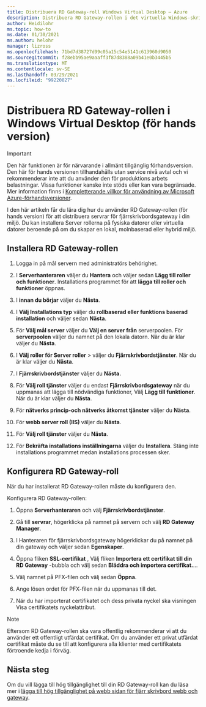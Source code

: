 ```yaml
---
title: Distribuera RD Gateway-roll Windows Virtual Desktop – Azure
description: Distribuera RD Gateway-rollen i det virtuella Windows-skrivbordet.
author: Heidilohr
ms.topic: how-to
ms.date: 01/30/2021
ms.author: helohr
manager: lizross
ms.openlocfilehash: 71bd7d38727d99c05a15c54e5141c613960d9050
ms.sourcegitcommit: f28ebb95ae9aaaff3f87d8388a09b41e0b3445b5
ms.translationtype: MT
ms.contentlocale: sv-SE
ms.lasthandoff: 03/29/2021
ms.locfileid: "99220827"
---
```

# <a name="deploy-the-rd-gateway-role-in-windows-virtual-desktop-preview"></a>Distribuera RD Gateway-rollen i Windows Virtual Desktop (för hands version)

> [!IMPORTANT]
> Den här funktionen är för närvarande i allmänt tillgänglig förhandsversion.
> Den här för hands versionen tillhandahålls utan service nivå avtal och vi rekommenderar inte att du använder den för produktions arbets belastningar. Vissa funktioner kanske inte stöds eller kan vara begränsade.
> Mer information finns i [Kompletterande villkor för användning av Microsoft Azure-förhandsversioner](https://azure.microsoft.com/support/legal/preview-supplemental-terms/).

I den här artikeln får du lära dig hur du använder RD Gateway-rollen (för hands version) för att distribuera servrar för fjärrskrivbordsgateway i din miljö. Du kan installera Server rollerna på fysiska datorer eller virtuella datorer beroende på om du skapar en lokal, molnbaserad eller hybrid miljö.

## <a name="install-the-rd-gateway-role"></a>Installera RD Gateway-rollen

1. Logga in på mål servern med administratörs behörighet.

2. I **Serverhanteraren** väljer du **Hantera** och väljer sedan **Lägg till roller och funktioner**. Installations programmet för att **lägga till roller och funktioner** öppnas.

3. I **innan du börjar** väljer du **Nästa**.

4. I **Välj Installations typ** väljer du **rollbaserad eller funktions baserad installation** och väljer sedan **Nästa**.

5. För **Välj mål server** väljer du **Välj en server från** serverpoolen. För **serverpoolen** väljer du namnet på den lokala datorn. När du är klar väljer du **Nästa**.

6. I **Välj roller för Server roller**  >  väljer du **Fjärrskrivbordstjänster**. När du är klar väljer du **Nästa**.

7. I **Fjärrskrivbordstjänster** väljer du **Nästa.**

8. För **Välj roll tjänster** väljer du endast **Fjärrskrivbordsgateway** när du uppmanas att lägga till nödvändiga funktioner, Välj **Lägg till funktioner**. När du är klar väljer du **Nästa**.

9. För **nätverks princip-och nätverks åtkomst tjänster** väljer du **Nästa**.

10. För **webb server roll (IIS)** väljer du **Nästa**.

11. För **Välj roll tjänster** väljer du **Nästa**.

12. För **Bekräfta installations inställningarna** väljer du **Installera**. Stäng inte installations programmet medan installations processen sker.

## <a name="configure-rd-gateway-role"></a>Konfigurera RD Gateway-roll

När du har installerat RD Gateway-rollen måste du konfigurera den.

Konfigurera RD Gateway-rollen:

1. Öppna **Serverhanteraren** och välj **Fjärrskrivbordstjänster**.

2. Gå till **servrar**, högerklicka på namnet på servern och välj **RD Gateway Manager**.

3. I Hanteraren för fjärrskrivbordsgateway högerklickar du på namnet på din gateway och väljer sedan **Egenskaper**.

4. Öppna fliken **SSL-certifikat** , Välj fliken **Importera ett certifikat till din RD Gateway** -bubbla och välj sedan **Bläddra och importera certifikat.**...

5. Välj namnet på PFX-filen och välj sedan **Öppna**.

6. Ange lösen ordet för PFX-filen när du uppmanas till det.

7. När du har importerat certifikatet och dess privata nyckel ska visningen Visa certifikatets nyckelattribut.

>[!NOTE]
>Eftersom RD Gateway-rollen ska vara offentlig rekommenderar vi att du använder ett offentligt utfärdat certifikat. Om du använder ett privat utfärdat certifikat måste du se till att konfigurera alla klienter med certifikatets förtroende kedja i förväg.

## <a name="next-steps"></a>Nästa steg

Om du vill lägga till hög tillgänglighet till din RD Gateway-roll kan du läsa mer i [lägga till hög tillgänglighet på webb sidan för fjärr skrivbord webb och gateway](/windows-server/remote/remote-desktop-services/rds-rdweb-gateway-ha).